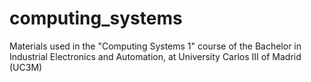 # computing_systems
Materials used in the "Computing Systems 1" course of the Bachelor in Industrial Electronics and Automation, at University Carlos III of Madrid (UC3M)

